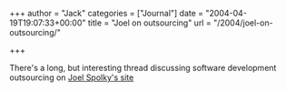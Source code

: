 +++
author = "Jack"
categories = ["Journal"]
date = "2004-04-19T19:07:33+00:00"
title = "Joel on outsourcing"
url = "/2004/joel-on-outsourcing/"

+++

There's a long, but interesting thread discussing software development outsourcing on [Joel Spolky's site][1]

 [1]: http://discuss.fogcreek.com/newyork/default.asp?cmd=show&ixPost=2160&ixReplies=17